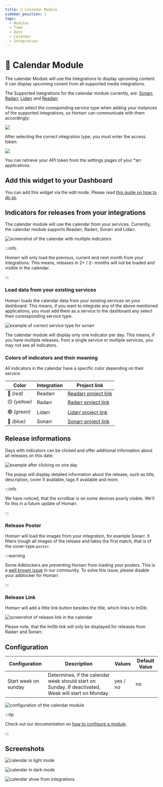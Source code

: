 ```yaml
---
title: 📆 Calendar Module
sidebar_position: 1
tags:
  - Modules
  - Time
  - Date
  - Calendar
  - Integration
---
```


# 📆 Calendar Module

The calendar Module will use the Integrations to display upcoming content.
It can display upcoming conent from all supported media integrations.

The Supported integrations for the calendar module currently, are:
[Sonarr](../integrations.md#sonarr), [Radarr](../integrations.md#radarr-integration), [Lidarr](../integrations.md#lidarr) and [Readarr](../integrations.md#readarr)

You must select the coresponding service type when adding your instances of the supported integrations, so Homarr can communicate with them accordingly:

![](images/calendar/module-calendar-integration-sonarr-example.png)

After selecting the correct integration type, you must enter the access token:

![](images/calendar/sonarr-configure-credentials.gif)

You can retrieve your API token from the settings pages of your *arr applications.

## Add this widget to your Dashboard
You can add this widget via the edit mode. Please read [this guide on how to do so](index.md#adding-a-widget).

## Indicators for releases from your integrations

The calendar module will use the calendar from your services.
Currently, the calendar module supports Readarr, Radarr, Sonarr and Lidarr.

![screenshot of the calendar with multiple indicators](images/calendar/module-calendar-indicators.png)

:::info

Homarr will only load the previous, current and next month from your integrations. This means, releases in 2+ / 2- months will not be loaded and visible in the calendar.

:::

### Load data from your existing services

Homarr loads the calendar data from your existing services on your dashboard.
This means, if you want to integrate any of the above mentioned applications, you must add them as a service to the dashboard any select their coressponding service type:

![example of correct service type for sonarr](images/calendar/module-calendar-integration-sonarr-example.png)

The calendar module will display only one indicator per day. This means, if you have multiple releases, from a single service or multiple services, you may not see all indicators.

### Colors of indicators and their meaning

All indicators in the calendar have a specific color depending on their service:

| Color         | Integration | Project link                                 |
| ------------- | ----------- | -------------------------------------------- |
| 🔴 *(red)*    | Readarr     | [Readarr project link](https://readarr.com/) |
| 🟡 *(yellow)* | Radarr      | [Radarr project link](https://radarr.video/) |
| 🟢 *(green)*  | Lidarr      | [Lidarr project link](https://lidarr.audio/) |
| 🔵 *(blue)*   | Sonarr      | [Sonarr project link](https://sonarr.tv/)    |

## Release informations

Days with indicators can be clicked and offer additional information about all releases on this date:

![example after clicking on one day](images/calendar/module-calendar-day-information.png)

The popup will display detailed information about the release, such as title, description, cover if available, tags if available and more.

:::info

We have noticed, that the scrollbar is on some devices poorly visible.
We'll fix this in a future update of Homarr.

:::

### Release Poster
Homarr will load the images from your integration, for example Sonarr.
It filters trough all images of the release and takes the first match, that is of the cover-type ``poster``.

:::warning

Some Adblockers are preventing Homarr from loading your posters. This is a [well known issue](../community/known-issues.md) in our community. To solve this issue, please disable your adblocker for Homarr.

:::

### Release Link

Homarr will add a little link button besides the title, which links to ImDb:

![screenshot of release link in the calendar](images/calendar/module-calendar-release-link.png)

Please note, that the ImDb link will only be displayed for releases from Radarr and Sonarr.

## Configuration

| Configuration        | Description | Values | Default Value |
| -------------------- | ----------- | ------ | ------------- |
| Start week on sunday | Determines, if the calendar week should start on Sunday. If deactivated, Week will start on Monday. | yes / no | no |

![configuration of the calendar module](images/calendar/module-calendar-configuration.png)

:::tip

Check out our documentation on [how to configure a module](index.md#configure-a-module).

:::

## Screenshots

![calendar in light mode](images/calendar/module-calendar-light-mode.png)

![calendar in dark mode](images/calendar/module-calendar-dark-mode.png)

![calendar show from integrations](images/calendar/module-calendar-show.gif)